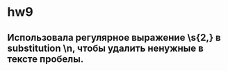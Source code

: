 # hw9
## Использовала регулярное выражение \s{2,} в substitution \n, чтобы удалить ненужные в тексте пробелы.
## 
